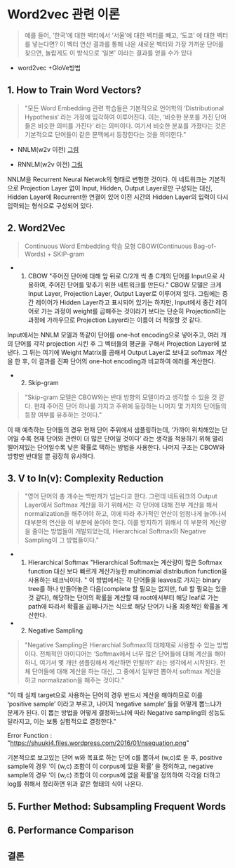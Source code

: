 Word2vec 관련 이론 
===========

> 예를 들어, ‘한국’에 대한 벡터에서 ‘서울’에 대한 벡터를 빼고, ‘도쿄’ 에 대한 벡터를 넣는다면? 이 벡터 연산 결과를 통해 나온 새로운 벡터와 가장 가까운 단어를 찾으면, 놀랍게도 이 방식으로 ‘일본’ 이라는 결과를 얻을 수가 있다

+ word2vec
+GloVe방법

## 1. How to Train Word Vectors?

> "모든 Word Embedding 관련 학습들은 기본적으로 언어학의 ‘Distributional Hypothesis‘ 라는 가정에 입각하여 이루어진다.  이는, ‘비슷한 분포를 가진 단어들은 비슷한 의미를 가진다’ 라는 의미이다. 여기서 비슷한 분포를 가졌다는 것은 기본적으로 단어들이 같은 문맥에서 등장한다는 것을 의미한다."

+ NNLM(w2v 이전)
[그림]("https://shuuki4.files.wordpress.com/2016/01/nnlm.png")

+ RNNLM(w2v 이전)
[그림]("https://shuuki4.files.wordpress.com/2016/01/rnnlm.png")

NNLM을 Recurrent Neural Netwok의 형태로 변형한 것이다.
이 네트워크는 기본적으로 Projection Layer 없이 Input, Hidden, Output Layer로만 구성되는 대신, Hidden Layer에 Recurrent한 연결이 있어 이전 시간의 Hidden Layer의 입력이 다시 입력되는 형식으로 구성되어 있다.


## 2. Word2Vec
> Continuous Word Embedding 학습 모형 CBOW(Continuous Bag-of-Words) +  SKIP-gram

+ 1) CBOW 
"주어진 단어에 대해 앞 뒤로 C/2개 씩 총 C개의 단어를 Input으로 사용하여, 주어진 단어를 맞추기 위한 네트워크를 만든다."
CBOW 모델은 크게 Input Layer, Projection Layer, Output Layer로 이루어져 있다. 그림에는 중간 레이어가 Hidden Layer라고 표시되어 있기는 하지만, Input에서 중간 레이어로 가는 과정이 weight를 곱해주는 것이라기 보다는 단순히 Projection하는 과정에 가까우므로 Projection Layer라는 이름이 더 적절할 것 같다. 

Input에서는 NNLM 모델과 똑같이 단어를 one-hot encoding으로 넣어주고, 여러 개의 단어를 각각 projection 시킨 후 그 벡터들의 평균을 구해서 Projection Layer에 보낸다. 그 뒤는 여기에 Weight Matrix를 곱해서 Output Layer로 보내고 softmax 계산을 한 후, 이 결과를 진짜 단어의 one-hot encoding과 비교하여 에러를 계산한다.


+ 2) Skip-gram
> "Skip-gram 모델은 CBOW와는 반대 방향의 모델이라고 생각할 수 있을 것 같다. 현재 주어진 단어 하나를 가지고 주위에 등장하는 나머지 몇 가지의 단어들의 등장 여부를 유추하는 것이다."

이 때 예측하는 단어들의 경우 현재 단어 주위에서 샘플링하는데, ‘가까이 위치해있는 단어일 수록 현재 단어와 관련이 더 많은 단어일 것이다’ 라는 생각을 적용하기 위해 멀리 떨어져있는 단어일수록 낮은 확률로 택하는 방법을 사용한다. 나머지 구조는 CBOW와 방향만 반대일 뿐 굉장히 유사하다.


## 3. V to ln(v): Complexity Reduction

> "영어 단어의 총 개수는 백만개가 넘는다고 한다. 그런데 네트워크의 Output Layer에서 Softmax 계산을 하기 위해서는 각 단어에 대해 전부 계산을 해서 normalization을 해주어야 하고, 이에 따라 추가적인 연산이 엄청나게 늘어나서 대부분의 연산을 이 부분에 쏟아야 한다. 이를 방지하기 위해서 이 부분의 계산량을 줄이는 방법들이 개발되었는데, Hierarchical Softmax와 Negative Sampling이 그 방법들이다."

+ 1) Hierarchical Softmax
"Hierarchical Softmax는 계산량이 많은 Softmax function 대신 보다 빠르게 계산가능한 multinomial distribution function을 사용하는 테크닉이다. " 
이 방법에서는 각 단어들을 leaves로 가지는 binary tree를 하나 만들어놓은 다음(complete 할 필요는 없지만, full 할 필요는 있을 것 같다), 해당하는 단어의 확률을 계산할 때 root에서부터 해당 leaf로 가는 path에 따라서 확률을 곱해나가는 식으로 해당 단어가 나올 최종적인 확률을 계산한다.

+ 2) Negative Sampling
> "Negative Sampling은 Hierarchial Softmax의 대체재로 사용할 수 있는 방법이다. 전체적인 아이디어는 ‘Softmax에서 너무 많은 단어들에 대해 계산을 해야하니, 여기서 몇 개만 샘플링해서 계산하면 안될까?’ 라는 생각에서 시작된다. 전체 단어들에 대해 계산을 하는 대신, 그 중에서 일부만 뽑아서 softmax 계산을 하고 normalization을 해주는 것이다."

"이 때 실제 target으로 사용하는 단어의 경우 반드시 계산을 해야하므로 이를 ‘positive sample’ 이라고 부르고, 나머지 ‘negative sample’ 들을 어떻게 뽑느냐가 문제가 된다. 이 뽑는 방법을 어떻게 결정하느냐에 따라 Negative sampling의 성능도 달라지고, 이는 보통 실험적으로 결정한다."

Error Function : "https://shuuki4.files.wordpress.com/2016/01/nsequation.png"

기본적으로 보고있는 단어 w와 목표로 하는 단어 c를 뽑아서 (w,c)로 둔 후, positive sample의 경우 ‘이 (w,c) 조합이 이 corpus에 있을 확률’ 을 정의하고, negative sample의 경우 ‘이 (w,c) 조합이 이 corpus에 없을 확률’을 정의하여 각각을 더하고 log를 취해서 정리하면 위과 같은 형태의 식이 나온다.

## 5. Further Method: Subsampling Frequent Words

## 6. Performance Comparison

## 결론

